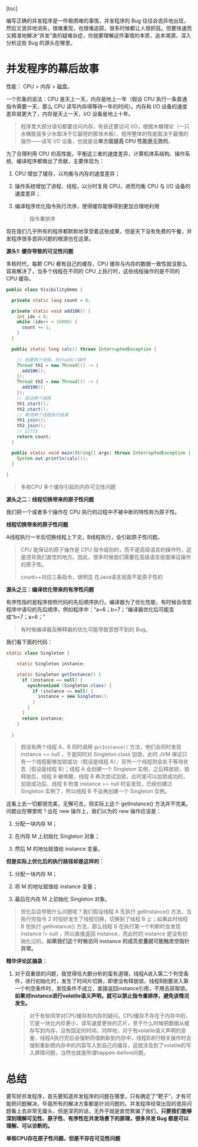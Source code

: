 [toc]

编写正确的并发程序是一件极困难的事情，并发程序的 Bug 往往会诡异地出现，然后又诡异地消失，很难重现，也很难追踪，很多时候都让人很抓狂。但要快速而又精准地解决“并发”类的疑难杂症，你就要理解这件事情的本质，追本溯源，深入分析这些 Bug 的源头在哪里。

# 并发程序的幕后故事

性能： CPU >  内存  > 磁盘。

一个形象的说法：CPU 是天上一天，内存是地上一年（假设 CPU 执行一条普通指令需要一天，那么 CPU 读写内存得等待一年的时间）。内存和 I/O 设备的速度差异就更大了，内存是天上一天，I/O 设备是地上十年。

> 程序里大部分语句都要访问内存，有些还要访问 I/O，根据木桶理论（一只水桶能装多少水取决于它最短的那块木板），程序整体的性能取决于最慢的操作——读写 I/O 设备，也就是说**单方面提高 CPU 性能是无效的**。

为了合理利用 CPU 的高性能，平衡这三者的速度差异，计算机体系结构、操作系统、编译程序都做出了贡献，主要体现为：

1. CPU 增加了缓存，以均衡与内存的速度差异；

2. 操作系统增加了进程、线程，以分时复用 CPU，进而均衡 CPU 与 I/O 设备的速度差异；

3. 编译程序优化指令执行次序，使得缓存能够得到更加合理地利用

   > 指令重排序

现在我们几乎所有的程序都默默地享受着这些成果，但是天下没有免费的午餐，并发程序很多诡异问题的根源也在这里。

**源头1:  缓存导致的可见性问题**

多核时代，每颗 CPU 都有自己的缓存，CPU 缓存与内存的数据一致性就没那么容易解决了，当多个线程在不同的 CPU 上执行时，这些线程操作的是不同的 CPU 缓存。

```java
public class VisibilityDemo {

  private static long count = 0;

  private static void add10K() {
    int idx = 0;
    while (idx++ < 10000) {
      count += 1;
    }
  }

  public static long calc() throws InterruptedException {

    // 创建两个线程，执行add()操作
    Thread th1 = new Thread(() -> {
      add10K();
    });
    Thread th2 = new Thread(() -> {
      add10K();
    });
    // 启动两个线程
    th1.start();
    th2.start();
    // 等待两个线程执行结束
    th1.join();
    th2.join();
    // 12715
    return count;
  }

  public static void main(String[] args) throws InterruptedException {
    System.out.println(calc());
  }
    
}
```

> 多核CPU 多个缓存引起的内存可见性问题

**源头之二：线程切换带来的原子性问题**

我们把一个或者多个操作在 CPU 执行的过程中不被中断的特性称为原子性。

**线程切换带来的原子性问题**

A线程执行一半后切换线程上下文，B线程执行，会引起原子性问题。

> CPU 能保证的原子操作是 CPU 指令级别的，而不是高级语言的操作符，这是违背我们直觉的地方。因此，很多时候我们需要在高级语言层面保证操作的原子性。
>
> count++对应三条指令，很明显 在Java语言层面不是原子性的

**源头之三：编译优化带来的有序性问题**

有序性指的是程序按照代码的先后顺序执行。编译器为了优化性能，有时候会改变程序中语句的先后顺序，例如程序中：“a=6；b=7；”编译器优化后可能变成“b=7；a=6；”

> 有时候编译器及解释器的优化可能导致意想不到的 Bug。

我们看下面的代码：

```java
static class Singleton {

    static Singleton instance;

    static Singleton getInstance() {
      if (instance == null) {
        synchronized (Singleton.class) {
          if (instance == null) {
            instance = new Singleton();
          }
        }
      }
      return instance;
    }
    
  }
```

> 假设有两个线程 A、B 同时调用 `getInstance()` 方法，他们会同时发现 instance == null ，于是同时对 Singleton.class 加锁，此时 JVM 保证只有一个线程能够加锁成功（假设是线程 A），另外一个线程则会处于等待状态（假设是线程 B）；线程 A 会创建一个 Singleton 实例，之后释放锁，锁释放后，线程 B 被唤醒，线程 B 再次尝试加锁，此时是可以加锁成功的，加锁成功后，线程 B 检查 instance == null 时会发现，已经创建过 Singleton 实例了，所以线程 B 不会再创建一个 Singleton 实例。

这看上去一切都很完美，无懈可击，但实际上这个 getInstance() 方法并不完美。问题出在哪里呢？出在 new 操作上，我们以为的 new 操作应该是：

1. 分配一块内存 M；

2. 在内存 M 上初始化 Singleton 对象；

3. 然后 M 的地址赋值给 instance 变量。

**但是实际上优化后的执行路径却是这样的**：

1. 分配一块内存 M；

2. 将 M 的地址赋值给 instance 变量；

3. 最后在内存 M 上初始化 Singleton 对象。

>优化后会导致什么问题呢？我们假设线程 A 先执行 getInstance() 方法，当执行完指令 2 时恰好发生了线程切换，切换到了线程 B 上；如果此时线程 B 也执行 getInstance() 方法，那么线程 B 在执行第一个判断时会发现 instance != null ，所以直接返回 instance，而此时的 instance 是没有初始化过的，**如果我们这个时候访问 instance 的成员变量就可能触发空指针异常。**

**精华评论区摘录**：

1. 对于双重锁的问题，我觉得任大鹏分析的蛮有道理，线程A进入第二个判空条件，进行初始化时，发生了时间片切换，即使没有释放锁，线程B刚要进入第一个判空条件时，发现条件不成立，直接返回instance引用，不用去获取锁。**如果对instance进行volatile语义声明，就可以禁止指令重排序，避免该情况发生。**

   > 对于有些同学对CPU缓存和内存的疑问，CPU缓存不存在于内存中的，它是一块比内存更小、读写速度更快的芯片，至于什么时候把数据从缓存写到内存，没有固定的时间，同样地，对于有volatile语义声明的变量，线程A执行完后会强制将值刷新到内存中，线程B进行相关操作时会强制重新把内存中的内容写入到自己的缓存，这就涉及到了volatile的写入屏障问题，当然也就是所谓happen-before问题。

# 总结

要写好并发程序，首先要知道并发程序的问题在哪里，只有确定了“靶子”，才有可能把问题解决，毕竟所有的解决方案都是针对问题的。并发程序经常出现的诡异问题看上去非常无厘头，但是深究的话，无外乎就是直觉欺骗了我们，**只要我们能够深刻理解可见性、原子性、有序性在并发场景下的原理，很多并发 Bug 都是可以理解、可以诊断的。**

**单核CPU存在原子性问题，但是不存在可见性问题**

